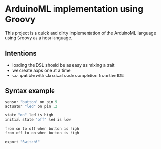 # ArduinoML implementation using Groovy

This project is a quick and dirty implementation of the ArduinoML language using Groovy as a host language.

## Intentions

  * loading the DSL should be as easy as mixing a trait
  * we create apps one at a time
  * compatible with classical code completion from the IDE

## Syntax example

```Groovy
sensor "button" on pin 9
actuator "led" on pin 12

state "on" led is high
initial state "off" led is low

from on to off when button is high
from off to on when button is high

export "Switch!"